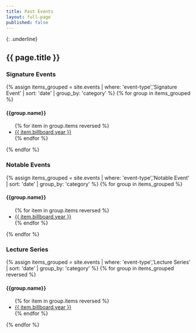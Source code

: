```yaml
---
title: Past Events
layout: full-page
published: false
---
```

{: .underline}
## {{ page.title }}


### Signature Events

<div class="archive-container">
{% assign items_grouped = site.events | where: 'event-type','Signature Event' | sort: 'date' | group_by: 'category' %}
{% for group in items_grouped %}
	<h4>{{group.name}}</h4>
		<div class="archive-year">
			<ul>
			{% for item in group.items reversed %}
				<li><a href="{{ site.baseurl }}{{ item.url }}">{{ item.billboard.year }}</a></li>
			{% endfor %}
			</ul>
		</div>
{% endfor %}
</div>


### Notable Events

<div class="archive-container">
{% assign items_grouped = site.events | where: 'event-type','Notable Event' | sort: 'date' | group_by: 'category' %}
{% for group in items_grouped %}
	<h4>{{group.name}}</h4>
		<div class="archive-year">
			<ul>
			{% for item in group.items reversed %}
				<li><a href="{{ site.baseurl }}{{ item.url }}">{{ item.billboard.year }}</a></li>
			{% endfor %}
			</ul>
		</div>
{% endfor %}
</div>


### Lecture Series

<div class="archive-container">
{% assign items_grouped = site.events | where: 'event-type','Lecture Series' | sort: 'date' | group_by: 'category' %}
{% for group in items_grouped reversed %}
	<h4>{{group.name}}</h4>
		<div class="archive-year">
			<ul>
			{% for item in group.items reversed %}
				<li><a href="{{ site.baseurl }}{{ item.url }}">{{ item.billboard.year }}</a></li>
			{% endfor %}
			</ul>
		</div>
{% endfor %}
</div>


